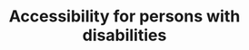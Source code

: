 ---
title: Accessibility for persons with disabilities
longTitle: 'Accessibility for persons with disabilities'
tags:
- gccommon
broaderTerm:
- "[[Accessibility]]"
french:
- "[[Accessibilite aux personnes handicapees]]"
relatedTerm:
- "[[Duty to accommodate]]"
scopeNote:
- "Easy access to a place a service or information fo"
usedFor:
- "[[Access for persons with disabilities]]"
- "[[Barrier free access]]"
- "[[Disabled access]]"
- "[[Wheelchair access]]"
---